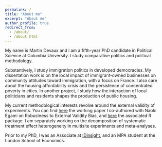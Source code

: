 ```yaml
---
permalink: /
title: "About me"
excerpt: "About me"
author_profile: true
redirect_from: 
  - /about/
  - /about.html
---
```


My name is Martin Devaux and I am a fifth-year PhD candidate in Political Science at Columbia University. I study comparative politics and political methodology.

Substantively, I study immigration politics in developed democracies. My dissertation work is on the local impact of immigrant-owned businesses on community attitudes toward immigration, with a focus on France. I also care about the housing affordability crisis and the persistence of concentrated poverty in cities. In another project, I study how the interaction of local politicians and residents shapes the production of public housing.

My current methodological interests revolve around the external validity of experiments. You can find <a href="https://naokiegami.com/paper/external_robust.pdf" target="_blank">here</a> the working paper I co-authored with Naoki Egami on Robustness to External Validity Bias, and <a href="https://github.com/naoki-egami/exr" target="_blank">here</a> the associated R package. I am separately working on the decomposition of systematic treatment effect heterogeneity in multisite experiments and meta-analyses.

Prior to my PhD, I was an Associate at <a href="https://www.idinsight.org/" target="_blank">IDinsight</a>, and an MPA student at the London School of Economics.